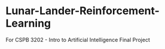 # Lunar-Lander-Reinforcement-Learning
For CSPB 3202 - Intro to Artificial Intelligence Final Project
